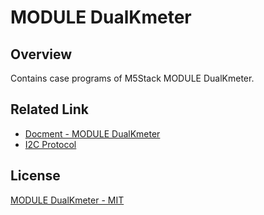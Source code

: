 # MODULE DualKmeter

## Overview

Contains case programs of M5Stack MODULE DualKmeter.

## Related Link

- [Docment - MODULE DualKmeter](https://docs.m5stack.com/en/module/DualKmeter%20Module13.2)
- [I2C Protocol](https://github.com/m5stack/M5Module-DualKmeter-13.2/blob/main/docs/UnitGlass_I2C_Protocol.pdf)

## License

[MODULE DualKmeter - MIT](LICENSE)
